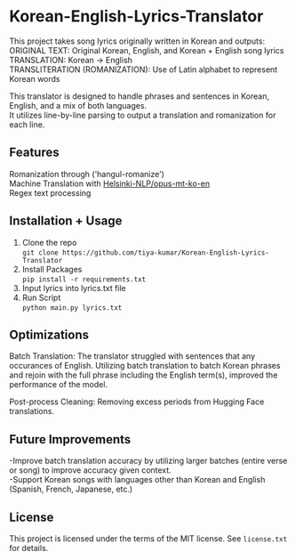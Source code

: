 # Korean-English-Lyrics-Translator

This project takes song lyrics originally written in Korean and outputs:  
ORIGINAL TEXT: Original Korean, English, and Korean + English song lyrics  
TRANSLATION: Korean -> English  
TRANSLITERATION (ROMANIZATION): Use of Latin alphabet to represent Korean words  
  
This translator is designed to handle phrases and sentences in Korean, English, and a mix of both languages.  
It utilizes line-by-line parsing to output a translation and romanization for each line.  
  
## Features
Romanization through ('hangul-romanize')  
Machine Translation with [Helsinki-NLP/opus-mt-ko-en](https://huggingface.co/Helsinki-NLP/opus-mt-ko-en)   
Regex text processing  

## Installation + Usage
1. Clone the repo  
```git clone https://github.com/tiya-kumar/Korean-English-Lyrics-Translator```  
2. Install Packages  
```pip install -r requirements.txt``` 
3. Input lyrics into lyrics.txt file  
4. Run Script  
```python main.py lyrics.txt```  
  

  
## Optimizations
Batch Translation: The translator struggled with sentences that any occurances of English. Utilizing batch translation to batch Korean phrases and rejoin with the full phrase including the English term(s), improved the performance of the model.  
  
Post-process Cleaning: Removing excess periods from Hugging Face translations.  

## Future Improvements
-Improve batch translation accuracy by utilizing larger batches (entire verse or song) to improve accuracy given context.    
-Support Korean songs with languages other than Korean and English (Spanish, French, Japanese, etc.)  

## License
This project is licensed under the terms of the MIT license. See ```license.txt``` for details.
